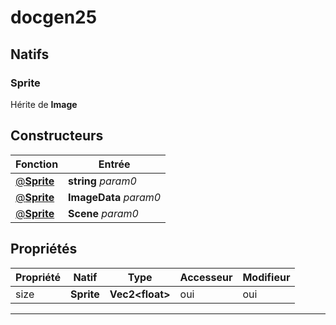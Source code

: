 # docgen25

## Natifs
### Sprite
Hérite de **Image**
## Constructeurs
|Fonction|Entrée|
|-|-|
|[@**Sprite**](#ctor_0)|**string** *param0*|
|[@**Sprite**](#ctor_1)|**ImageData** *param0*|
|[@**Sprite**](#ctor_2)|**Scene** *param0*|
## Propriétés
|Propriété|Natif|Type|Accesseur|Modifieur|
|-|-|-|-|-|
|size|**Sprite**|**Vec2\<float>**|oui|oui|


***
